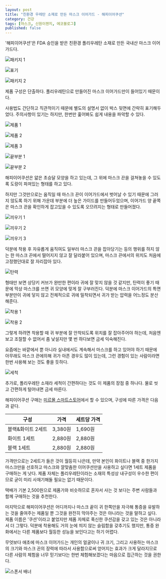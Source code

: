 ```yaml
---
layout: post
title: "친환경 우레탄 소재로 만든 마스크 이어가드 - 해피이어쿠션"
category: 건강
tags: [마스크, 신원이젠지, 에코블로그]
published: false
---
```


'해피이어쿠션'은
FDA 승인을 받은 친환경 폴리우레탄 소재로 만든 국내산 마스크 이어가드다.

![패키지 1](/images/happy-ear-cushion-review-01.jpg)

![표기](/images/happy-ear-cushion-review-02.jpg)

![패키지 2](/images/happy-ear-cushion-review-03.jpg)

제품 구성은 단촐하다.
폴리우레탄으로 만들어진 마스크 이어가드만이 들어있기 때문이다.

사용법도 간단하고 직관적이기 때문에
별도의 설명서 없이 박스 뒷면에 간략히 표기해두었다.
주의사항이 있기는 하지만, 한번만 훑어봐도 쉽게 내용을 파악할 수 있다.

![제품 1](/images/happy-ear-cushion-review-04.jpg)

![제품 2](/images/happy-ear-cushion-review-05.jpg)

![제품 3](/images/happy-ear-cushion-review-06.jpg)

![끝부분 1](/images/happy-ear-cushion-review-07.jpg)

![끝부분 2](/images/happy-ear-cushion-review-08.jpg)

해피이어쿠션은 얇은 초승달 모양을 하고 있는데,
그 위에 마스크 끈을 걸쳐놓을 수 있도록 도랑이 파져있는 형태를 하고 있다.

하지만 그것만으로는 움직일 때 마스크 끈이 이어가드에서 벗어날 수 있기 때문에
그러지 않도록 하기 위해 가운데 부분에 더 높은 가이드를 만들어두었으며,
이어가드 양 끝쪽은 마스크 끈을 확인하게 잡고있을 수 있도록 오므려지는 형태로 만들어졌다.

![끼우기 1](/images/happy-ear-cushion-review-10.jpg)

![끼우기 2](/images/happy-ear-cushion-review-11.jpg)

![끼우기 3](/images/happy-ear-cushion-review-12.jpg)

덕분에 착용 후 자유롭게 움직여도 일부러 마스크 끈을 잡아당기는 등의 행위를 하지 않는 한
마스크 끈에서 떨어지지 않고 잘 달라붙어 있으며,
마스크 끈에서의 위치도 처음에 고정했던대로 잘 자리잡아 있다.

![탄력](/images/happy-ear-cushion-review-09.jpg)

형태만 보면 상당키 커브가 완만한 편이라 귀에 잘 맞지 않을 것 같지만,
탄력이 좋기 때문에 막상 마스크를 쓰면 귀 모양에 맞게 잘 구부러진다.
덕분에 마스크 이어가드의 특면 부분만이 귀에 닿지 않고 전체적으로 귀에 밀착되면서
귀가 받는 압력을 어느정도 분산해준다.

![착용 1](/images/happy-ear-cushion-review-13.jpg)

![착용 2](/images/happy-ear-cushion-review-14.jpg)

그렇게 하려면 착용할 때 귀 부분에 잘 안착되도록 위치를 잘 잡아주어야 하는데,
처음엔 보고 조절할 수 없어서 좀 낯설지만 몇 번 하다보면 금세 익숙해진다.

요즘에는 바깥에서 뿐 아니라 실내에서도 계속해서 마스크를 하고 있어야 하기 때문에
아무래도 마스크 끈에의해 귀가 아픈 경우도 많이 있는데,
그런 경험이 있는 사람이라면 한번 사용해 보는 것도 좋을 듯하다.

![세척](/images/happy-ear-cushion-review-15.jpg)

추가로, 폴리우레탄 소재라 세척이 간편하다는 것도 이 제품의 장점 중 하나다.
물로 씻고 간편하게 털어내면 금세 마른다.

해피이어쿠션 구매는 [미르몰 스마트스토어](https://smartstore.naver.com/nahan7788/products/5337251113)에서 할 수 있으며,
구성에 따른 가격은 다음과 같다.

구성              | 가격    | 세트당 가격
------------------|---------|-------------
블랙&화이트 2세트 | 3,380원 | 1,690원
화이트 1세트      | 2,880원 | 2,880원
블랙 1세트        | 2,880원 | 2,880원

가격만으로는 2세트가 들은 것이 월등히 나은데,
만약 본인이 화이트나 블랙 중 한가지 마스크만을 선호하고
마스크와 깔맞춤한 이어쿠션만을 사용하고 싶다면 1세트 제품을 구매하는 게 낫다.
제품 자체는 폴리우레탄이라는 소재의 특성상 내구성이 우수한 편이므로
굳이 미리 사재기해둘 필요는 없기 때문이다.

택배가 기본 2,500원으로 제품가와 비슷하므로
혼자서 사는 것 보다는 주변 사람들과 함께 구매하는 것을 추천한다.

마지막으로 해피이어쿠션은 어디까지나 마스크 끝이 귀 한쪽만을 자극해 통증을 유발하는 것을 줄여주는 제품일 뿐
그것을 완전히 막아주는 것은 아니라는 것을 말하고 싶다.
제품 이름은 '쿠션'이라고 붙었지만 제품 자체로 푹신한 쿠션감을 갖고 있는 것은 아니라서 더 그렇다.
덕분에 착용해도 거의 눈에 띄지 않는 슬림함을 갖추기도 했지만,
통증 완화에서는 다른 제품보다 월등한 성능을 보인다고는 하기 어렵다.

무엇보다 애초에 마스크 이어가드는
개인의 얼굴이나 귀 크기, 그리고 사용하는 마스크의 크기와 마스크 끈의 장력에 따라서
사용함으로써 얻어지는 효과가 크게 달라지므로
다른 사람의 체험을 너무 믿기보다는 한번 체험해보겠다는 마음으로 접근하는 것을 권한다.



![스폰서 배너](http://echoblog.net/images/sponsor-banner.png "이 글은 에코블로그를 통해 해당 업체에서 제품을 제공받아 작성한 리뷰다.")
